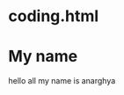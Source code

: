 # coding.html
<html>
<head>
  <title> git.hub </title>
  </head>
<body>
  <h1> My name </h1>
hello all my name is anarghya
  </body>


</html>

